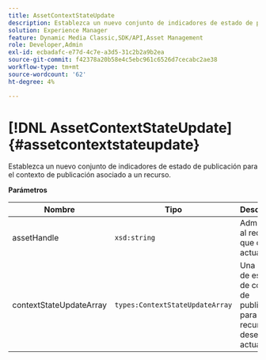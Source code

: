 ```yaml
---
title: AssetContextStateUpdate
description: Establezca un nuevo conjunto de indicadores de estado de publicación para el contexto de publicación asociado a un recurso.
solution: Experience Manager
feature: Dynamic Media Classic,SDK/API,Asset Management
role: Developer,Admin
exl-id: ecbadafc-e77d-4c7e-a3d5-31c2b2a9b2ea
source-git-commit: f42378a20b58e4c5ebc961c6526d7cecabc2ae38
workflow-type: tm+mt
source-wordcount: '62'
ht-degree: 4%

---
```


# [!DNL AssetContextStateUpdate]{#assetcontextstateupdate}

Establezca un nuevo conjunto de indicadores de estado de publicación para el contexto de publicación asociado a un recurso.

**Parámetros**

| Nombre | Tipo | Descripción |
|---|---|---|
| assetHandle | `xsd:string` | Administre al recurso que desea actualizar. |
| contextStateUpdateArray | `types:ContextStateUpdateArray` | Una matriz de estados de contacto de publicación para el recurso que desea actualizar. |
